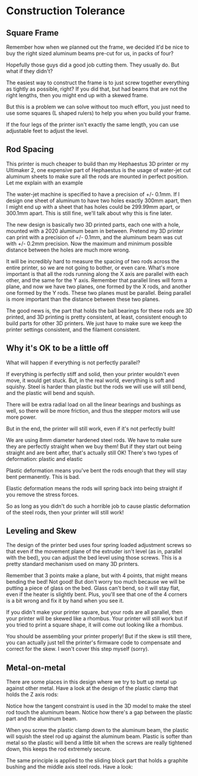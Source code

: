 # Construction Tolerance

## Square Frame

Remember how when we planned out the frame, we decided it'd be nice to buy the right sized aluminum beams pre-cut for us, in packs of four?

Hopefully those guys did a good job cutting them. They usually do. But what if they didn't?

The easiest way to construct the frame is to just screw together everything as tightly as possible, right? If you did that, but had beams that are not the right lengths, then you might end up with a skewed frame.

But this is a problem we can solve without too much effort, you just need to use some squares (L shaped rulers) to help you when you build your frame.

If the four legs of the printer isn't exactly the same length, you can use adjustable feet to adjust the level.

## Rod Spacing

This printer is much cheaper to build than my Hephaestus 3D printer or my Ultimaker 2, one expensive part of Hephaestus is the usage of water-jet cut aluminum sheets to make sure all the rods are mounted in perfect position. Let me explain with an example

The water-jet machine is specified to have a precision of +/- 0.1mm. If I design one sheet of aluminum to have two holes exactly 300mm apart, then I might end up with a sheet that has holes could be 299.99mm apart, or 300.1mm apart. This is still fine, we'll talk about why this is fine later.

The new design is basically two 3D printed parts, each one with a hole, mounted with a 2020 aluminum beam in between. Pretend my 3D printer can print with a precision of +/- 0.1mm, and the aluminum beam was cut with +/- 0.2mm precision. Now the maximum and minimum possible distance between the holes are much more wrong.

It will be incredibly hard to measure the spacing of two rods across the entire printer, so we are not going to bother, or even care. What's more important is that all the rods running along the X axis are parallel with each other, and the same for the Y axis. Remember that parallel lines will form a plane, and now we have two planes, one formed by the X rods, and another one formed by the Y rods. These two planes must be parallel. Being parallel is more important than the distance between these two planes.

The good news is, the part that holds the ball bearings for these rods are 3D printed, and 3D printing is pretty consistent, at least, consistent enough to build parts for other 3D printers. We just have to make sure we keep the printer settings consistent, and the filament consistent.

## Why it's OK to be a little off

What will happen if everything is not perfectly parallel?

If everything is perfectly stiff and solid, then your printer wouldn't even move, it would get stuck. But, in the real world, everything is soft and squishy. Steel is harder than plastic but the rods we will use will still bend, and the plastic will bend and squish.

There will be extra radial load on all the linear bearings and bushings as well, so there will be more friction, and thus the stepper motors will use more power.

But in the end, the printer will still work, even if it's not perfectly built!

We are using 8mm diameter hardened steel rods. We have to make sure they are perfectly straight when we buy them! But if they start out being straight and are bent after, that's actually still OK! There's two types of deformation: plastic and elastic

Plastic deformation means you've bent the rods enough that they will stay bent permanently. This is bad.

Elastic deformation means the rods will spring back into being straight if you remove the stress forces.

So as long as you didn't do such a horrible job to cause plastic deformation of the steel rods, then your printer will still work!

## Leveling and Skew

The design of the printer bed uses four spring loaded adjustment screws so that even if the movement plane of the extruder isn't level (as in, parallel with the bed), you can adjust the bed level using those screws. This is a pretty standard mechanism used on many 3D printers.

Remember that 3 points make a plane, but with 4 points, that might means bending the bed! Not good! But don't worry too much because we will be putting a piece of glass on the bed. Glass can't bend, so it will stay flat, even if the heater is slightly bent. Plus, you'll see that one of the 4 corners is a bit wrong and fix it by hand when you see it.

If you didn't make your printer square, but your rods are all parallel, then your printer will be skewed like a rhombus. Your printer will still work but if you tried to print a square shape, it will come out looking like a rhombus.

You should be assembling your printer properly! But if the skew is still there, you can actually just tell the printer's firmware code to compensate and correct for the skew. I won't cover this step myself (sorry).

## Metal-on-metal

There are some places in this design where we try to butt up metal up against other metal. Have a look at the design of the plastic clamp that holds the Z axis rods:

Notice how the tangent constraint is used in the 3D model to make the steel rod touch the aluminum beam. Notice how there's a gap between the plastic part and the aluminum beam.

When you screw the plastic clamp down to the aluminum beam, the plastic will squish the steel rod up against the aluminum beam. Plastic is softer than metal so the plastic will bend a little bit when the screws are really tightened down, this keeps the rod extremely secure.

The same principle is applied to the sliding block part that holds a graphite bushing and the middle axis steel rods. Have a look: